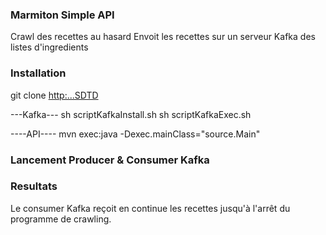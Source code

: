 ### Marmiton Simple API
Crawl des recettes au hasard
Envoit les recettes sur un serveur Kafka des listes d'ingredients

### Installation
git clone <http:...SDTD>

---Kafka---
sh scriptKafkaInstall.sh
sh scriptKafkaExec.sh

----API----
mvn exec:java -Dexec.mainClass="source.Main"

### Lancement Producer & Consumer Kafka


### Resultats
Le consumer Kafka reçoit en continue les recettes jusqu'à l'arrêt du programme de crawling.


